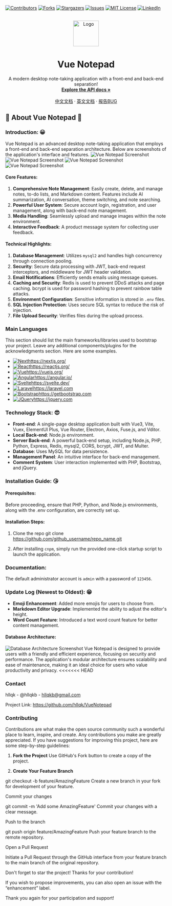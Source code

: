 [![Contributors][contributors-shield]][contributors-url]
[![Forks][forks-shield]][forks-url]
[![Stargazers][stars-shield]][stars-url]
[![Issues][issues-shield]][issues-url]
[![MIT License][license-shield]][license-url]
[![LinkedIn][linkedin-shield]][linkedin-url]

<br />

<div align="center">
  <a href="https://github.com/othneildrew/Best-README-Template">
    <img src="https://raw.githubusercontent.com/hllqkb/VueNotepad/refs/heads/master/public/icon.png" alt="Logo" width="80" height="80">
  </a>

<h1 align="center">Vue Notepad</h1>

<p align="center">
    A modern desktop note-taking application with a front-end and back-end separation!
    <br />
    <a href="https://github.com/hllqkb/VueNotepad/blob/master/API.md"><strong>Explore the API docs »</strong></a>
    <br />
    <br />
    <a href="https://github.com/hllqkb/VueNotepad/blob/master/README_CN.md">中文文档</a> 
    ·
    <a href="https://github.com/hllqkb/VueNotepad/blob/master/README.md">英文文档</a>
    ·
    <a href="https://github.com/hllqkb/VueNotepad/issues/new?labels=enhancement&template=feature-request---.md">报告BUG</a>
  </p>
</div>

## 🚀 About Vue Notepad 🚀

### Introduction: 😀

Vue Notepad is an advanced desktop note-taking application that employs a front-end and back-end separation architecture. Below are screenshots of the application's interface and features.
![Vue Notepad Screenshot](https://raw.githubusercontent.com/hllqkb/VueNotepad/refs/heads/master/public/image.png)
![Vue Notepad Screenshot](https://raw.githubusercontent.com/hllqkb/VueNotepad/refs/heads/master/public/image%20copy.png)
![Vue Notepad Screenshot](https://raw.githubusercontent.com/hllqkb/VueNotepad/refs/heads/master/public/image%20copy%203.png)
![Vue Notepad Screenshot](https://raw.githubusercontent.com/hllqkb/VueNotepad/refs/heads/master/public/image%20copy%202.png)

#### Core Features:

1. **Comprehensive Note Management**: Easily create, delete, and manage notes, to-do lists, and Markdown content. Features include AI summarization, AI conversation, theme switching, and note searching.
2. **Powerful User System**: Secure account login, registration, and user management, along with back-end note management.
3. **Media Handling**: Seamlessly upload and manage images within the note environment.
4. **Interactive Feedback**: A product message system for collecting user feedback.

#### Technical Highlights:

1. **Database Management**: Utilizes `mysql2` and handles high concurrency through connection pooling.
2. **Security**: Secure data processing with JWT, back-end request interceptors, and middleware for JWT header validation.
3. **Email Notifications**: Efficiently sends emails using message queues.
4. **Caching and Security**: Redis is used to prevent DDoS attacks and page caching. bcrypt is used for password hashing to prevent rainbow table attacks.
5. **Environment Configuration**: Sensitive information is stored in `.env` files.
6. **SQL Injection Protection**: Uses secure SQL syntax to reduce the risk of injection.
7. **File Upload Security**: Verifies files during the upload process.

### Main Languages

This section should list the main frameworks/libraries used to bootstrap your project. Leave any additional components/plugins for the acknowledgments section. Here are some examples.

* [![Next][Next.js]][Next-url]https://nextjs.org/
* [![React][React.js]][React-url]https://reactjs.org/
* [![Vue][Vue.js]][Vue-url]https://vuejs.org/
* [![Angular][Angular.io]][Angular-url]https://angular.io/
* [![Svelte][Svelte.dev]][Svelte-url]https://svelte.dev/
* [![Laravel][Laravel.com]][Laravel-url]https://laravel.com
* [![Bootstrap][Bootstrap.com]][Bootstrap-url]https://getbootstrap.com
* [![JQuery][JQuery.com]][JQuery-url]https://jquery.com

### Technology Stack: 😎

- **Front-end**: A single-page desktop application built with Vue3, Vite, Vuex, ElementUI Plus, Vue Router, Electron, Axios, Fuse.js, and Vditor.
- **Local Back-end**: Node.js environment.
- **Server Back-end**: A powerful back-end setup, including Node.js, PHP, Python, Express, Redis, mysql2, CORS, bcrypt, JWT, and Multer.
- **Database**: Uses MySQL for data persistence.
- **Management Panel**: An intuitive interface for back-end management.
- **Comment System**: User interaction implemented with PHP, Bootstrap, and jQuery.

### Installation Guide: 😘

#### Prerequisites:

Before proceeding, ensure that PHP, Python, and Node.js environments, along with the .env configuration, are correctly set up.

#### Installation Steps:

1. Clone the repo
git clone https://github.com/github_username/repo_name.git


2. After installing `cnpm`, simply run the provided one-click startup script to launch the application.

### Documentation:

The default administrator account is `admin` with a password of `123456`.

### Update Log (Newest to Oldest): 😁

- **Emoji Enhancement**: Added more emojis for users to choose from.
- **Markdown Editor Upgrade**: Implemented the ability to adjust the editor's height.
- **Word Count Feature**: Introduced a text word count feature for better content management.

#### Database Architecture:

![Database Architecture Screenshot](https://raw.githubusercontent.com/hllqkb/VueNotepad/refs/heads/master/public/image%20copy%204.png)
Vue Notepad is designed to provide users with a friendly and efficient experience, focusing on security and performance. The application's modular architecture ensures scalability and ease of maintenance, making it an ideal choice for users who value productivity and privacy.
<<<<<<< HEAD

### Contact

hllqk - @hllqkb - hllqkb@gmail.com

Project Link: https://github.com/hllqk/VueNotepad 

### Contributing

Contributions are what make the open source community such a wonderful place to learn, inspire, and create. Any contributions you make are greatly appreciated.
If you have suggestions for improving this project, here are some step-by-step guidelines:

1. **Fork the Project**
Use GitHub's Fork button to create a copy of the project.

2. **Create Your Feature Branch**

  git checkout -b feature/AmazingFeature
  Create a new branch in your fork for development of your feature.

Commit your changes

git commit -m 'Add some AmazingFeature'
Commit your changes with a clear message.

Push to the branch

git push origin feature/AmazingFeature
Push your feature branch to the remote repository.

Open a Pull Request

Initiate a Pull Request through the GitHub interface from your feature branch to the main branch of the original repository.

Don't forget to star the project! Thanks for your contribution!

If you wish to propose improvements, you can also open an issue with the “enhancement” label.

Thank you again for your participation and support!

<!-- MARKDOWN LINKS & IMAGES -->
<!-- https://www.markdownguide.org/basic-syntax/#reference-style-links -->
[contributors-shield]: https://img.shields.io/github/contributors/othneildrew/Best-README-Template.svg?style=for-the-badge
[contributors-url]: https://github.com/othneildrew/Best-README-Template/graphs/contributors
[forks-shield]: https://img.shields.io/github/forks/othneildrew/Best-README-Template.svg?style=for-the-badge
[forks-url]: https://github.com/othneildrew/Best-README-Template/network/members
[stars-shield]: https://img.shields.io/github/stars/othneildrew/Best-README-Template.svg?style=for-the-badge
[stars-url]: https://github.com/othneildrew/Best-README-Template/stargazers
[issues-shield]: https://img.shields.io/github/issues/othneildrew/Best-README-Template.svg?style=for-the-badge
[issues-url]: https://github.com/othneildrew/Best-README-Template/issues
[license-shield]: https://img.shields.io/github/license/othneildrew/Best-README-Template.svg?style=for-the-badge
[license-url]: https://github.com/othneildrew/Best-README-Template/blob/master/LICENSE.txt
[linkedin-shield]: https://img.shields.io/badge/-LinkedIn-black.svg?style=for-the-badge&logo=linkedin&colorB=555
[linkedin-url]: https://linkedin.com/in/othneildrew
[product-screenshot]: images/screenshot.png
[Next.js]: https://img.shields.io/badge/next.js-000000?style=for-the-badge&logo=nextdotjs&logoColor=white
[Next-url]: https://nextjs.org/
[React.js]: https://img.shields.io/badge/React-20232A?style=for-the-badge&logo=react&logoColor=61DAFB
[React-url]: https://reactjs.org/
[Vue.js]: https://img.shields.io/badge/Vue.js-35495E?style=for-the-badge&logo=vuedotjs&logoColor=4FC08D
[Vue-url]: https://vuejs.org/
[Angular.io]: https://img.shields.io/badge/Angular-DD0031?style=for-the-badge&logo=angular&logoColor=white
[Angular-url]: https://angular.io/
[Svelte.dev]: https://img.shields.io/badge/Svelte-4A4A55?style=for-the-badge&logo=svelte&logoColor=FF3E00
[Svelte-url]: https://svelte.dev/
[Laravel.com]: https://img.shields.io/badge/Laravel-FF2D20?style=for-the-badge&logo=laravel&logoColor=white
[Laravel-url]: https://laravel.com
[Bootstrap.com]: https://img.shields.io/badge/Bootstrap-563D7C?style=for-the-badge&logo=bootstrap&logoColor=white
[Bootstrap-url]: https://getbootstrap.com
[JQuery.com]: https://img.shields.io/badge/jQuery-0769AD?style=for-the-badge&logo=jquery&logoColor=white
[JQuery-url]: https://jquery.com 
